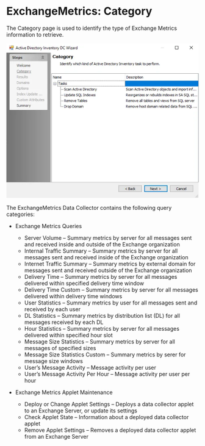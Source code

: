 # ExchangeMetrics: Category

The Category page is used to identify the type of Exchange Metrics information to retrieve.

![Exchange Metrics Data Collector Wizard Category page](../../../../../../static/img/product_docs/accessanalyzer/enterpriseauditor/admin/datacollector/adinventory/category.webp)

The ExchangeMetrics Data Collector contains the following query categories:

- Exchange Metrics Queries

  - Server Volume – Summary metrics by server for all messages sent and received inside and outside of the Exchange organization
  - Internal Traffic Summary – Summary metrics by server for all messages sent and received inside of the Exchange organization
  - Internet Traffic Summary – Summary metrics by external domain for messages sent and received outside of the Exchange organization
  - Delivery Time – Summary metrics by server for all messages delivered within specified delivery time window
  - Delivery Time Custom – Summary metrics by server for all messages delivered within delivery time windows
  - User Statistics – Summary metrics by user for all messages sent and received by each user
  - DL Statistics – Summary metrics by distribution list (DL) for all messages received by each DL
  - Hour Statistics – Summary metrics by server for all messages delivered within specified hour slot
  - Message Size Statistics – Summary metrics by server for all messages of specified sizes
  - Message Size Statistics Custom – Summary metrics by serer for message size windows
  - User’s Message Activity – Message activity per user
  - User’s Message Activity Per Hour – Message activity per user per hour
- Exchange Metrics Applet Maintenance

  - Deploy or Change Applet Settings – Deploys a data collector applet to an Exchange Server, or update its settings
  - Check Applet State – Information about a deployed data collector applet
  - Remove Applet Settings – Removes a deployed data collector applet from an Exchange Server
